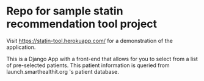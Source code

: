 # Repo for sample statin recommendation tool project
Visit https://statin-tool.herokuapp.com/ for a demonstration of the application.

This is a Django App with a front-end that allows for you to select from a list of pre-selected patients. This patient information is queried from launch.smarthealthit.org 's patient database.
